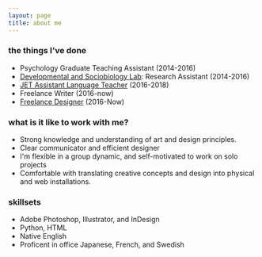 ```yaml
---
layout: page
title: about me
---
```

### the things I've done
 - Psychology Graduate Teaching Assistant (2014-2016)
 - [Developmental and Sociobiology Lab](https://dslab.uoregon.edu/): Research Assistant (2014-2016)
 - [JET Assistant Language Teacher](http://jetprogramme.org/en/) (2016-2018)
 - Freelance Writer (2016-now)
 - [Freelance Designer](https://www.linkedin.com/in/cesare-bisbocci/) (2016-Now)
 
### what is it like to work with me?
 - Strong knowledge and understanding of art and design principles.
 - Clear communicator and efficient designer
 - I'm flexible in a  group dynamic, and self-motivated to work on solo projects
 - Comfortable with translating creative concepts and design into physical and web installations.
 
### skillsets
  - Adobe Photoshop, Illustrator, and InDesign
  - Python, HTML
  - Native English
  - Proficent in office Japanese, French, and Swedish  

